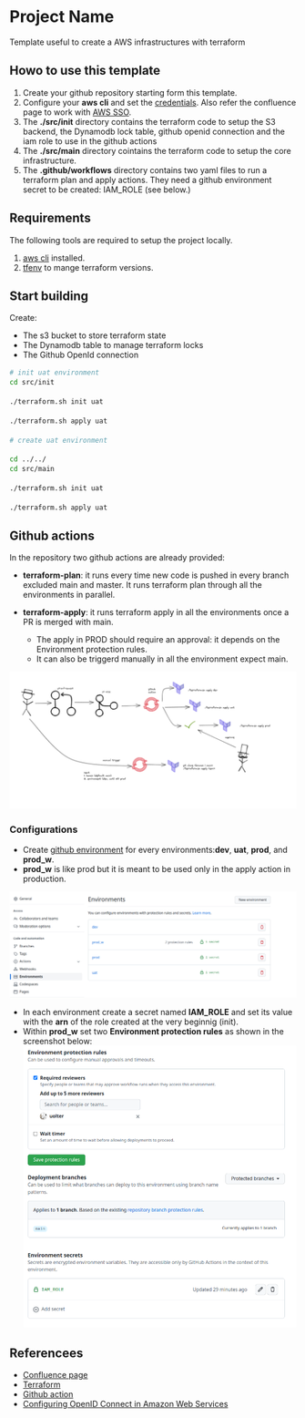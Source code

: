 # Project Name
Template useful to create a AWS infrastructures with terraform


## Howo to use this template

1. Create your github repository starting form this template.
2. Configure your **aws cli** and set the [credentials](https://docs.aws.amazon.com/cli/latest/userguide/cli-configure-files.html). Also refer the confluence page to work with [AWS SSO](https://pagopa.atlassian.net/wiki/spaces/DEVOPS/pages/466846955/AWS+-+Users+groups+and+roles#SSO-with-GSuite).
3. The __./src/init__ directory contains the terraform code to setup the S3 backend, the Dynamodb lock table, github openid connection and the iam role to use in the github actions
4. The __./src/main__ directory cointains the terraform code to setup the core infrastructure.
5. The __.github/workflows__ directory contains two yaml files to run a terraform plan and apply actions. They need a github environment secret to be created: IAM_ROLE (see below.)

## Requirements

The following tools are required to setup the project locally. 

1. [aws cli](https://docs.aws.amazon.com/cli/latest/userguide/getting-started-install.html) installed.
2. [tfenv](https://github.com/tfutils/tfenv) to mange terraform versions.

## Start building

Create:

* The s3 bucket to store terraform state
* The Dynamodb table to manage terraform locks
* The Github OpenId connection

```bash
# init uat environment
cd src/init

./terraform.sh init uat

./terraform.sh apply uat

# create uat environment

cd ../../
cd src/main

./terraform.sh init uat

./terraform.sh apply uat
```

## Github actions

In the repository two github actions are already provided:

* **terraform-plan**: it runs every time new code is pushed in every branch excluded main and master. It runs terraform plan through all the environments in parallel.

* **terraform-apply**: it runs terraform apply in all the environments once a PR is merged with main.
  * The apply in PROD should require an approval: it depends on the Environment protection rules.
  * It can also be triggerd manually in all the environment expect main.


![](./docs/gitaction-workflow.png)


### Configurations

* Create [github environment](https://docs.github.com/en/actions/deployment/targeting-different-environments/using-environments-for-deployment) for every environments:**dev**, **uat**, **prod**, and **prod_w**.
* **prod_w** is like prod but it is meant to be used only in the apply action in production. 

![](docs/github-environments.png)

* In each environment create a secret named **IAM_ROLE** and set its value with the **arn** of the role created at the very beginnig (init).
* Within **prod_w** set two **Environment protection rules** as shown in the screenshot below:
![](docs/protection-rules-and-secrets.png)


## Referencees

* [Confluence page](https://pagopa.atlassian.net/wiki/spaces/DEVOPS/pages/467894592/AWS+Setup+new+project)
* [Terraform](https://terraform.io/)
* [Github action](https://docs.github.com/en/actions)
* [Configuring OpenID Connect in Amazon Web Services](https://docs.github.com/en/actions/deployment/security-hardening-your-deployments/configuring-openid-connect-in-amazon-web-services)